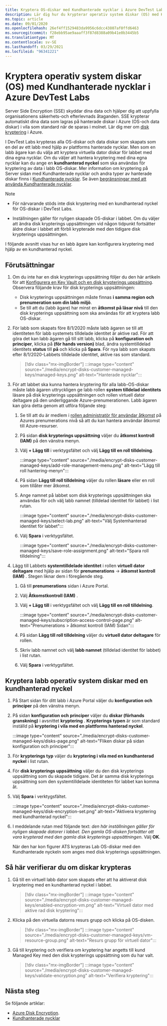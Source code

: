 ```yaml
---
title: Kryptera OS-diskar med Kundhanterade nycklar i Azure DevTest Labs
description: Lär dig hur du krypterar operativ system diskar (OS) med Kundhanterade nycklar i Azure DevTest Labs.
ms.topic: article
ms.date: 09/01/2020
ms.openlocfilehash: 26ef4ff1529483da9956c6dcc43807af0ffd6463
ms.sourcegitcommit: f28ebb95ae9aaaff3f87d8388a09b41e0b3445b5
ms.translationtype: MT
ms.contentlocale: sv-SE
ms.lasthandoff: 03/29/2021
ms.locfileid: "96341221"
---
```

# <a name="encrypt-operating-system-os-disks-using-customer-managed-keys-in-azure-devtest-labs"></a>Kryptera operativ system diskar (OS) med Kundhanterade nycklar i Azure DevTest Labs
Server Side Encryption (SSE) skyddar dina data och hjälper dig att uppfylla organisationens säkerhets-och efterlevnads åtaganden. SSE krypterar automatiskt dina data som lagras på hanterade diskar i Azure (OS-och data diskar) i vila som standard när de sparas i molnet. Lär dig mer om [disk kryptering](../virtual-machines/disk-encryption.md) i Azure. 

I DevTest Labs krypteras alla OS-diskar och data diskar som skapats som en del av ett labb med hjälp av plattforms hanterade nycklar. Men som en labb ägare kan du välja att kryptera virtuella dator diskar för labbet med dina egna nycklar. Om du väljer att hantera kryptering med dina egna nycklar kan du ange en **kundhanterad nyckel** som ska användas för kryptering av data i labb OS-diskar. Mer information om kryptering på Server sidan med Kundhanterade nycklar och andra typer av hanterade diskar finns i [Kundhanterade nycklar](../virtual-machines/disk-encryption.md#customer-managed-keys). Se även [begränsningar med att använda Kundhanterade nycklar](../virtual-machines/disks-enable-customer-managed-keys-portal.md#restrictions).

> [!NOTE]
> - För närvarande stöds inte disk kryptering med en kundhanterad nyckel för OS-diskar i DevTest Labs. 
> 
> - Inställningen gäller för nyligen skapade OS-diskar i labbet. Om du väljer att ändra disk krypterings uppsättningen vid någon tidpunkt fortsätter äldre diskar i labbet att förbli krypterade med den tidigare disk krypterings uppsättningen. 

I följande avsnitt visas hur en labb ägare kan konfigurera kryptering med hjälp av en kundhanterad nyckel.

## <a name="pre-requisites"></a>Förutsättningar

1. Om du inte har en disk krypterings uppsättning följer du den här artikeln för att [Konfigurera en Key Vault och en disk krypterings uppsättning](../virtual-machines/disks-enable-customer-managed-keys-portal.md). Observera följande krav för disk krypterings uppsättningen: 

    - Disk krypterings uppsättningen måste finnas **i samma region och prenumeration som din labb miljö**. 
    - Se till att du (labb ägare) har minst en **åtkomst på läsar nivå** till den disk krypterings uppsättning som ska användas för att kryptera labb OS-diskar. 
1. För labb som skapats före 8/1/2020 måste labb ägaren se till att identiteten för labb systemets tilldelade identitet är aktive rad. För att göra det kan labb ägaren gå till sitt labb, klicka på **konfiguration och principer**, klicka på **(för hands version)** blad, ändra systemtilldelad identitets **status** till **på** och klicka på **Spara**. För nya labb som skapats efter 8/1/2020-Labbets tilldelade identitet, aktive ras som standard. 

    > [!div class="mx-imgBorder"]
    > :::image type="content" source="./media/encrypt-disks-customer-managed-keys/managed-keys.png" alt-text="Hanterade nycklar":::
1. För att labbet ska kunna hantera kryptering för alla labb-OS-diskar måste labb ägaren uttryckligen ge labb rollen **system tilldelad identitets** läsare på disk krypterings uppsättningen och rollen virtuell dator deltagare på den underliggande Azure-prenumerationen. Labb ägaren kan göra detta genom att utföra följande steg:

   
    1. Se till att du är medlem i [rollen administratör för användar åtkomst](../role-based-access-control/built-in-roles.md#user-access-administrator) på Azures prenumerations nivå så att du kan hantera användar åtkomst till Azure-resurser. 
    1. På sidan **disk krypterings uppsättning** väljer du **åtkomst kontroll (IAM)** på den vänstra menyn. 
    1. Välj **+ Lägg till** i verktygsfältet och välj **Lägg till en roll tilldelning**.  

        :::image type="content" source="./media/encrypt-disks-customer-managed-keys/add-role-management-menu.png" alt-text="Lägg till roll hantering-menyn":::
    1. På sidan **Lägg till roll tilldelning** väljer du rollen **läsare** eller en roll som tillåter mer åtkomst. 
    1. Ange namnet på labbet som disk krypterings uppsättningen ska användas för och välj labb namnet (tilldelad identitet för labbet) i list rutan. 
    
        :::image type="content" source="./media/encrypt-disks-customer-managed-keys/select-lab.png" alt-text="Välj Systemhanterad identitet för labbet":::        
    1. Välj **Spara** i verktygsfältet. 

        :::image type="content" source="./media/encrypt-disks-customer-managed-keys/save-role-assignment.png" alt-text="Spara roll tilldelning":::
3. Lägg till Labbets **systemtilldelade identitet** i rollen **virtuell dator deltagare** med hjälp av sidan för **prenumerations**  ->  **åtkomst kontroll (IAM)** . Stegen liknar dem i föregående steg. 

    
    1. Gå till **prenumerations** sidan i Azure Portal. 
    1. Välj **Åtkomstkontroll (IAM)** . 
    1. Välj **+ Lägg till** i verktygsfältet och välj **Lägg till en roll tilldelning**. 
    
        :::image type="content" source="./media/encrypt-disks-customer-managed-keys/subscription-access-control-page.png" alt-text="Prenumerations > åtkomst kontroll (IAM) Sidan":::
    1. På sidan **Lägg till roll tilldelning** väljer du **virtuell dator deltagare** för rollen.
    1. Skriv labb namnet och välj **labb namnet** (tilldelad identitet för labbet) i list rutan. 
    1. Välj **Spara** i verktygsfältet. 

## <a name="encrypt-lab-os-disks-with-a-customer-managed-key"></a>Kryptera labb operativ system diskar med en kundhanterad nyckel 

1. På Start sidan för ditt labb i Azure Portal väljer du **konfiguration och principer** på den vänstra menyn. 
1. På sidan **konfiguration och principer** väljer du **diskar (förhands granskning)** i avsnittet **kryptering** . **Krypterings typen** är som standard inställd på **kryptering i vila med en plattforms hanterad nyckel**.

    :::image type="content" source="./media/encrypt-disks-customer-managed-keys/disks-page.png" alt-text="Fliken diskar på sidan konfiguration och principer":::
1. För **krypterings typ** väljer du **kryptering i vila med en kundhanterad nyckel** i list rutan. 
1. För **disk krypterings uppsättning** väljer du den disk krypterings uppsättning som du skapade tidigare. Det är samma disk krypterings uppsättning som den systemtilldelade identiteten för labbet kan komma åt.
1. Välj **Spara** i verktygsfältet. 

    :::image type="content" source="./media/encrypt-disks-customer-managed-keys/disk-encryption-set.png" alt-text="Aktivera kryptering med kundhanterad nyckel":::
1. I meddelande rutan med följande text: *den här inställningen gäller för nyligen skapade datorer i labbet. Den gamla OS-disken fortsätter att vara krypterad med den gamla disk krypterings uppsättningen*. Välj **OK**. 

    När den har kon figurer ATS krypteras Lab OS-diskar med den Kundhanterade nyckeln som anges med disk krypterings uppsättningen. 
   
## <a name="how-to-validate-if-disks-are-being-encrypted"></a>Så här verifierar du om diskar krypteras

1. Gå till en virtuell labb dator som skapats efter att ha aktiverat disk kryptering med en kundhanterad nyckel i labbet.

    > [!div class="mx-imgBorder"]
    > :::image type="content" source="./media/encrypt-disks-customer-managed-keys/enabled-encryption-vm.png" alt-text="Virtuell dator med aktive rad disk kryptering":::
1. Klicka på den virtuella datorns resurs grupp och klicka på OS-disken.

    > [!div class="mx-imgBorder"]
    > :::image type="content" source="./media/encrypt-disks-customer-managed-keys/vm-resource-group.png" alt-text="Resurs grupp för virtuell dator":::
1. Gå till kryptering och verifiera om kryptering har angetts till kund Managed Key med den disk krypterings uppsättning som du har valt.

    > [!div class="mx-imgBorder"]
    > :::image type="content" source="./media/encrypt-disks-customer-managed-keys/validate-encryption.png" alt-text="Verifiera kryptering":::
  
## <a name="next-steps"></a>Nästa steg

Se följande artiklar: 

- [Azure Disk Encryption](../virtual-machines/disk-encryption.md). 
- [Kundhanterade nycklar](../virtual-machines/disk-encryption.md#customer-managed-keys)